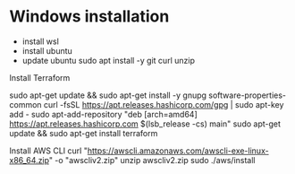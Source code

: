 # Windows installation
- install wsl
- install ubuntu
- update ubuntu
sudo apt install -y git curl unzip

Install Terraform 

sudo apt-get update && sudo apt-get install -y gnupg software-properties-common curl -fsSL https://apt.releases.hashicorp.com/gpg | sudo apt-key add - sudo apt-add-repository "deb [arch=amd64] https://apt.releases.hashicorp.com $(lsb_release -cs) main" sudo apt-get update && sudo apt-get install terraform

Install AWS CLI curl "https://awscli.amazonaws.com/awscli-exe-linux-x86_64.zip" -o "awscliv2.zip" unzip awscliv2.zip sudo ./aws/install

